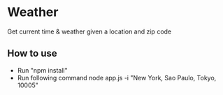 # Weather
Get current time &amp; weather given a location and zip code

## How to use
- Run "npm install"
- Run following command
	node app.js -i "New York, Sao Paulo, Tokyo, 10005"

